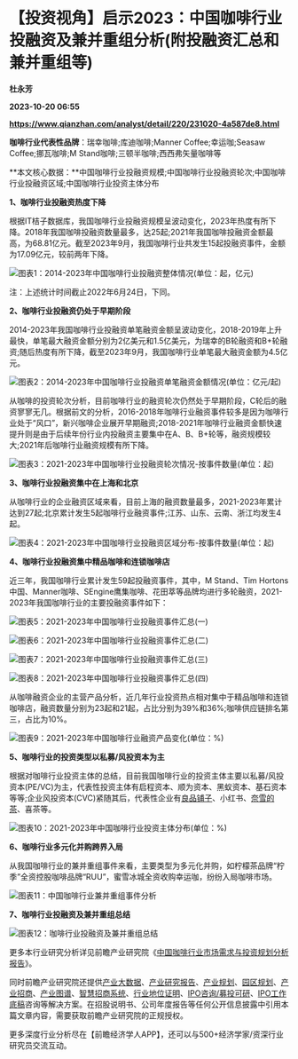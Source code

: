 # 【投资视角】启示2023：中国咖啡行业投融资及兼并重组分析(附投融资汇总和兼并重组等)
**杜永芳**

**2023-10-20 06:55**

**https://www.qianzhan.com/analyst/detail/220/231020-4a587de8.html**

**咖啡行业代表性品牌**：瑞幸咖啡;库迪咖啡;Manner Coffee;幸运咖;Seasaw Coffee;挪瓦咖啡;M Stand咖啡;三顿半咖啡;西西弗矢量咖啡等

**本文核心数据：**中国咖啡行业投融资规模;中国咖啡行业投融资轮次;中国咖啡行业投融资区域;中国咖啡行业投资主体分布

**1、咖啡行业投融资热度下降**

根据IT桔子数据库，我国咖啡行业投融资规模呈波动变化，2023年热度有所下降。2018年我国咖啡投融资数量最多，达25起;2021年我国咖啡投融资金额最高，为68.81亿元。截至2023年9月，我国咖啡行业共发生15起投融资事件，金额为17.09亿元，较前两年下降。

![图表1：2014-2023年中国咖啡行业投融资整体情况(单位：起，亿元)](https://img3.qianzhan.com/news/202310/20/20231020-e595c4feec5d9280.png)

注：上述统计时间截止2022年6月24日，下同。

**2、咖啡行业投融资仍处于早期阶段**

2014-2023年我国咖啡行业投融资单笔融资金额呈波动变化，2018-2019年上升最快，单笔最大融资金额分别为2亿美元和1.5亿美元，为瑞幸的B轮融资和B+轮融资;随后热度有所下降，截至2023年9月，我国咖啡行业单笔最大融资金额为4.5亿元。

![图表2：2014-2023年中国咖啡行业投融资单笔融资金额情况(单位：亿元/起)](https://img3.qianzhan.com/news/202310/20/20231020-6d12016cc1c22f8a.png)

从咖啡的投资轮次分析，目前咖啡行业的融资轮次仍然处于早期阶段，C轮后的融资寥寥无几。根据前文的分析，2016-2018年咖啡行业融资事件较多是因为咖啡行业处于“风口”，新兴咖啡企业展开早期融资;2018-2021年咖啡行业融资金额快速提升则是由于后续年份行业内投融资主要集中在A、B、B+轮等，融资规模较大;2021年后咖啡行业融资规模有所下降。

![图表3：2021-2023年中国咖啡行业投融资轮次情况-按事件数量(单位：起)](https://img3.qianzhan.com/news/202310/20/20231020-59cdd694052f8656.png)

**3、咖啡行业投融资集中在上海和北京**

从咖啡行业的企业融资区域来看，目前上海的融资数量最多，2021-2023年累计达到27起;北京累计发生5起咖啡行业融资事件;江苏、山东、云南、浙江均发生4起。

![图表4：2021-2023年中国咖啡行业投融资区域分布-按事件数量(单位：起)](https://img3.qianzhan.com/news/202310/20/20231020-b0b7bda36ae31816.png)

**4、咖啡行业投融资集中精品咖啡和连锁咖啡店**

近三年，我国咖啡行业累计发生59起投融资事件，其中，M Stand、Tim Hortons中国、Manner咖啡、SEngine鹰集咖啡、花田萃等品牌均进行多轮融资，2021-2023年我国咖啡行业的主要投融资事件如下：

![图表5：2021-2023年中国咖啡行业投融资事件汇总(一)](https://img3.qianzhan.com/news/202310/20/20231020-5cd1af91fd51d841.png)

![图表6：2021-2023年中国咖啡行业投融资事件汇总(二)](https://img3.qianzhan.com/news/202310/20/20231020-5ce12fd8d9128797.png)

![图表7：2021-2023年中国咖啡行业投融资事件汇总(三)](https://img3.qianzhan.com/news/202310/20/20231020-8c7123a998e6d0a5.png)

![图表8：2021-2023年中国咖啡行业投融资事件汇总(四)](https://img3.qianzhan.com/news/202310/20/20231020-7fb27b0d1e6db867.png)

从咖啡融资企业的主营产品分析，近几年行业投资热点相对集中于精品咖啡和连锁咖啡店，融资数量分别为23起和21起，占比分别为39%和36%;咖啡供应链排名第三，占比为10%。

![图表9：2021-2023年中国咖啡行业融资产品变化(单位：%)](https://img3.qianzhan.com/news/202310/20/20231020-8a81cff47c76dbee.png)

**5、咖啡行业的投资类型以私募/风投资本为主**

根据对咖啡行业投资主体的总结，目前我国咖啡行业的投资主体主要以私募/风投资本(PE/VC)为主，代表性投资主体有启程资本、顺为资本、黑蚁资本、基石资本等等;企业风投资本(CVC)紧随其后，代表性企业有[良品铺子](https://stock.qianzhan.com/hs/zhengquan_603719.SH.html)、小红书、[奈雪的茶](https://stock.qianzhan.com/hk/zhengquan_02150.HK.html)、喜茶等。

![图表10：2021-2023年中国咖啡行业投资主体分布(单位：%)](https://img3.qianzhan.com/news/202310/20/20231020-32ae6d828ba964f8.png)

**6、咖啡行业多元化并购跨界入局**

从我国咖啡行业的兼并重组事件来看，主要类型为多元化并购，如柠檬茶品牌“柠季”全资控股咖啡品牌“RUU”，蜜雪冰城全资收购幸运咖，纷纷入局咖啡市场。

![图表11：中国咖啡行业兼并重组事件分析](https://img3.qianzhan.com/news/202310/20/20231020-4f64a795a1351784.png)

**7、咖啡行业投融资及兼并重组总结**

![图表12：咖啡行业投融资及兼并重组总结](https://img3.qianzhan.com/news/202310/20/20231020-d36c3ba6dcfecfb4.png)

更多本行业研究分析详见前瞻产业研究院《[中国咖啡行业市场需求与投资规划分析报告](https://bg.qianzhan.com/report/detail/c9453628ebb6483c.html)》。

同时前瞻产业研究院还提供[产业大数据](https://d.qianzhan.com/)、[产业研究报告](https://bg.qianzhan.com/report/hotlist/)、[产业规划](https://f.qianzhan.com/chanyeguihua2/)、[园区规划](https://f.qianzhan.com/yuanqu/)、[产业招商](https://f.qianzhan.com/chanyezhaoshang/)、[产业图谱](https://bg.qianzhan.com/report/lianglian/)、[智慧招商系统](https://z.qianzhan.com/)、[行业地位证明](https://bg.qianzhan.com/report/qyppcs)、[IPO咨询/募投可研](https://ipo.qianzhan.com/mutou/)、[IPO工作底稿](https://ipo.qianzhan.com/digao/)咨询等解决方案。在招股说明书、公司年度报告等任何公开信息披露中引用本篇文章内容，需要获取前瞻产业研究院的正规授权。

更多深度行业分析尽在【前瞻经济学人APP】，还可以与500+经济学家/资深行业研究员交流互动。